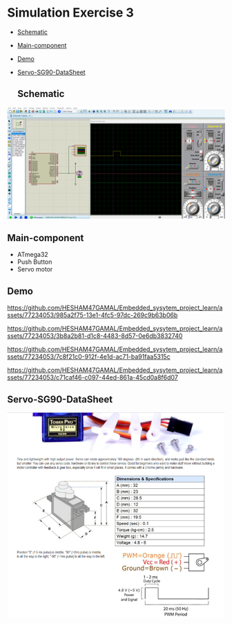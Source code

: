 # Simulation Exercise 3
- [Schematic](#Schematic)
- [Main-component](#Main-component)
- [Demo](#Demo)
- [Servo-SG90-DataSheet](#Servo-SG90-DataSheet)



  ## Schematic

<img src="https://github.com/HESHAM47GAMAL/Embedded_sysytem_project_learn/blob/main/Interface_P1/5.Motors/Proteus_simulation/4.Exercise4/Schematic.png">

  ## Main-component

- ATmega32
- Push Button 
- Servo motor


## Demo

https://github.com/HESHAM47GAMAL/Embedded_sysytem_project_learn/assets/77234053/985a2f75-13e1-4fc5-97dc-269c9b63b06b

https://github.com/HESHAM47GAMAL/Embedded_sysytem_project_learn/assets/77234053/3b8a2b81-d1c8-4483-8d57-0e6db3832740

https://github.com/HESHAM47GAMAL/Embedded_sysytem_project_learn/assets/77234053/7c8f21c0-912f-4e1d-ac71-ba91faa5315c

https://github.com/HESHAM47GAMAL/Embedded_sysytem_project_learn/assets/77234053/c71caf46-c097-44ed-861a-45cd0a8f6d07



## Servo-SG90-DataSheet

<img src="https://github.com/HESHAM47GAMAL/Embedded_sysytem_project_learn/blob/main/Interface_P1/5.Motors/Proteus_simulation/4.Exercise4/Servo_DataSheet.png">